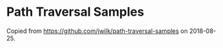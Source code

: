 # Path Traversal Samples

Copied from https://github.com/jwilk/path-traversal-samples on 2018-08-25.
